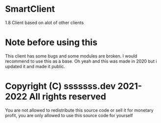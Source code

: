 # SmartClient
1.8 Client based on alot of other clients

# Note before using this
This client has some bugs and some modules are broken.
I would recommend to use this as a base.
Oh yeah and this was made in 2020 but i updated it
and made it public.

# Copyright (C) sssssss.dev 2021-2022 All rights reserved
You are not allowed to redistribute this source code
or sell it for monetary profit, you are only allowed
to use this source code for yourself
